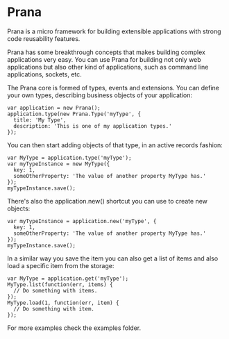 # Prana

Prana is a micro framework for building extensible applications with strong code reusability features.

Prana has some breakthrough concepts that makes building complex applications very easy. You can use Prana for building not only web applications but also other kind of applications, such as command line applications, sockets, etc.

The Prana core is formed of types, events and extensions. You can define your own types, describing business objects of your application:

    var application = new Prana();
    application.type(new Prana.Type('myType', {
      title: 'My Type',
      description: 'This is one of my application types.'
    });

You can then start adding objects of that type, in an active records fashion:

    var MyType = application.type('myType');
    var myTypeInstance = new MyType({
      key: 1,
      someOtherProperty: 'The value of another property MyType has.'
    });
    myTypeInstance.save();

There's also the application.new() shortcut you can use to create new objects:

    var myTypeInstance = application.new('myType', {
      key: 1,
      someOtherProperty: 'The value of another property MyType has.'
    });
    myTypeInstance.save();

In a similar way you save the item you can also get a list of items and also load a specific item from the storage:

    var MyType = application.get('myType');
    MyType.list(function(err, items) {
      // Do something with items.
    });
    MyType.load(1, function(err, item) {
      // Do something with item.
    });

For more examples check the examples folder.
